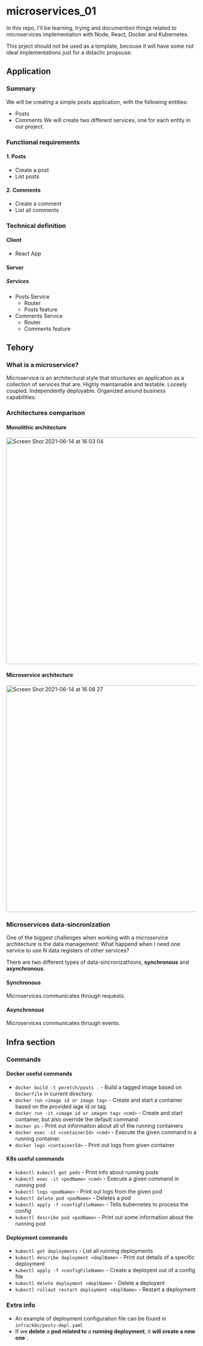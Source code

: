 # microservices_01
In this repo, I'll be learning, trying and documention things related to microservices implementation with Node, React, Docker and Kubernetes.

This prject should not be used as a template, becouse it will have some not ideal implementations just for a didactic propouse.

## Application 
### Summary
We will be creating a simple posts application, with the following entities:
- Posts
- Comments
We will create two different services, one for each entity in our project.
### Functional requirements
#### 1. Posts
- Create a post
- List posts
#### 2. Comments
- Create a comment
- List all comments
### Technical definition
#### Client
- React App
#### Server
##### Services
- Posts Service
  - Router
  - Posts feature
- Comments Service
  - Router
  - Comments feature

## Tehory
### What is a microservice?

Microservice is an architectural style that structures an application as a collection of services that are. Highly maintainable and testable. Loosely coupled. Independently deployable. Organized around business capabilities.

### Architectures comparison
#### Monolithic architecture
<img width="600" alt="Screen Shot 2021-06-14 at 16 03 04" src="https://user-images.githubusercontent.com/44510623/121945305-028c4600-cd2a-11eb-8444-e5fa48ce8b55.png">

#### Microservice architecture
<img width="600" alt="Screen Shot 2021-06-14 at 16 08 27" src="https://user-images.githubusercontent.com/44510623/121945964-c5748380-cd2a-11eb-8a44-48601775058b.png">

### Microservices data-sincronization
One of the biggest challenges when working with a microservice architecture is the data management: What happend when I need one service to use N data registers of other services?

There are two different types of data-sincronizathions, **synchronous** and **asynchronous**.

#### Synchronous
Microservices communicates through requests.
#### Asynchronous
Microservices communicates through events.

## Infra section
### Commands
#### Docker useful commands
- `docker build -t peretch/posts .` - Build a tagged image based on `Dockerfile` in current directory.
- `docker run <image id or image tag>` - Create and start a container based on the provided iage id or tag.
- `docker run -it <image id or imagen tag> <cmd>` - Create and start container, but also override the default command
- `docker ps` - Print out informaiton about all of the running containers
- `docker exec -it <containerId> <cmd>` - Execute the given command in a running container.
- `docker logs <containerId>` - Print out logs from given container

#### K8s useful commands
- `kubectl kubectl get pods` - Print info about running pods
- `kubectl exec -it <podName> <cmd>` - Execute a given command in running pod
- `kubectl logs <podName>` - Print out logs from the given pod
- `kubectl delete pod <podName>` - Deletes a pod
- `kubectl apply -f <configFileName>` - Tells kubernetes to process the config
- `kubectl describe pod <podName>` - Print out some information about the running pod

#### Deployment commands 
- `kubectl get deployments` - List all running deployments
- `kubectl describe deployment <deplName>` - Print out details of a specific deployment
- `kubectl apply -f <configFileName>` - Create a deployent out of a config file
- `kubectl delete deployment <deplName>` - Delete a deployent
- `kubectl rollout restart deployment <deplName>` - Restart a deployment
### Extra info
- An example of deployment configuration file can be found in `infra/k8s/posts-depl.yaml`
- If we **delete** a **pod related to** a **running deployment**, it **will create a new one**`.
